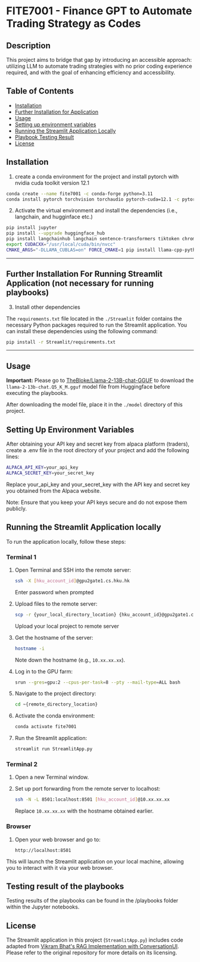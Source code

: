 # FITE7001 - Finance GPT to Automate Trading Strategy as Codes

## Description
This project aims to bridge that gap by introducing an accessible approach: utilizing LLM to automate trading strategies with no prior coding experience required, and with the goal of enhancing efficiency and accessibility. 

## Table of Contents

- [Installation](#installation)
- [Further Installation for Application](#further-installation-for-running-streamlit-application-not-necessary-for-running-playbooks)
- [Usage](#usage)
- [Setting up environment variables](#setting-up-environment-variables)
- [Running the Streamlit Application Locally](#running-the-streamlit-Application-locally)
- [Playbook Testing Result](#testing-result-of-the-playbooks)
- [License](#license)

## Installation

1. create a conda environment for the project and install pytorch with nvidia cuda toolkit version 12.1

```bash
conda create --name fite7001 -c conda-forge python=3.11
conda install pytorch torchvision torchaudio pytorch-cuda=12.1 -c pytorch -c nvidia
```

2. Activate the virtual environment and install the dependencies (i.e., langchain, and hugginface etc.)

```bash
pip install jupyter
pip install --upgrade huggingface_hub
pip install langchainhub langchain sentence-transformers tiktoken chromadb GitPython langchain_experimental google-search-results
export CUDACXX="/usr/local/cuda/bin/nvcc"
CMAKE_ARGS="-DLLAMA_CUBLAS=on" FORCE_CMAKE=1 pip install llama-cpp-python
```
---
## Further Installation For Running Streamlit Application (not necessary for running playbooks)
3. Install other dependencies

The `requirements.txt` file located in the `./Streamlit` folder contains the necessary Python packages required to run the Streamlit application. You can install these dependencies using the following command:

```bash
pip install -r Streamlit/requirements.txt
```
--- 

## Usage
**Important:** Please go to [TheBloke/Llama-2-13B-chat-GGUF](https://huggingface.co/TheBloke/Llama-2-13B-chat-GGUF) to download the `llama-2-13b-chat.Q5_K_M.gguf` model file from Huggingface before executing the playbooks.

After downloading the model file, place it in the `./model` directory of this project.

## Setting Up Environment Variables
After obtaining your API key and secret key from alpaca platform (traders), create a .env file in the root directory of your project and add the following lines:
```bash
ALPACA_API_KEY=your_api_key
ALPACA_SECRET_KEY=your_secret_key
```
Replace your_api_key and your_secret_key with the API key and secret key you obtained from the Alpaca website.

Note: Ensure that you keep your API keys secure and do not expose them publicly.

## Running the Streamlit Application locally

To run the application locally, follow these steps:

### Terminal 1

1. Open Terminal and SSH into the remote server:
    ```bash
    ssh -X [hku_account_id]@gpu2gate1.cs.hku.hk
    ```
    Enter password when prompted

2. Upload files to the remote server:
    ```bash
    scp -r {your_local_directory_location} {hku_account_id}@gpu2gate1.cs.hku.hk:{remote_directory_location}
    ```
    Upload your local project to remote server

3. Get the hostname of the server:
    ```bash
    hostname -i
    ```
    Note down the hostname (e.g., `10.xx.xx.xx`).


4. Log in to the GPU farm:
    ```bash
    srun --gres=gpu:2 --cpus-per-task=8 --pty --mail-type=ALL bash
    ```

5. Navigate to the project directory:
    ```bash
    cd ~{remote_directory_location}
    ```

6. Activate the conda environment:
    ```bash
    conda activate fite7001
    ```

7. Run the Streamlit application:
    ```bash
    streamlit run StreamlitApp.py
    ```

### Terminal 2

1. Open a new Terminal window.

2. Set up port forwarding from the remote server to localhost:
    ```bash
    ssh -N -L 8501:localhost:8501 [hku_account_id]@10.xx.xx.xx
    ```
    Replace `10.xx.xx.xx` with the hostname obtained earlier.

### Browser

1. Open your web browser and go to:
    ```
    http://localhost:8501
    ```

This will launch the Streamlit application on your local machine, allowing you to interact with it via your web browser.

## Testing result of the playbooks
Testing results of the playbooks can be found in the /playbooks folder within the Jupyter notebooks.

## License
The Streamlit application in this project (`StreamlitApp.py`) includes code adapted from [Vikram Bhat's RAG Implementation with ConversationUI](https://github.com/vikrambhat2/RAG-Implementation-with-ConversationUI/blob/main/Streamlit%20Applications/StreamlitApp.py). Please refer to the original repository for more details on its licensing.

